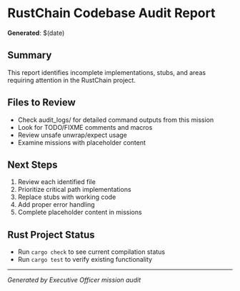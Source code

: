 # RustChain Codebase Audit Report
**Generated**: $(date)

## Summary
This report identifies incomplete implementations, stubs, and areas requiring attention in the RustChain project.

## Files to Review
- Check audit_logs/ for detailed command outputs from this mission
- Look for TODO/FIXME comments and macros
- Review unsafe unwrap/expect usage
- Examine missions with placeholder content

## Next Steps
1. Review each identified file
2. Prioritize critical path implementations
3. Replace stubs with working code
4. Add proper error handling
5. Complete placeholder content in missions

## Rust Project Status
- Run `cargo check` to see current compilation status
- Run `cargo test` to verify existing functionality

---
*Generated by Executive Officer mission audit*
